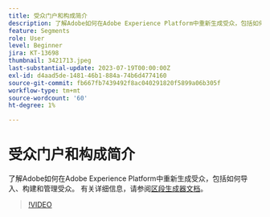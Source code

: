 ```yaml
---
title: 受众门户和构成简介
description: 了解Adobe如何在Adobe Experience Platform中重新生成受众，包括如何导入、构建和管理受众。
feature: Segments
role: User
level: Beginner
jira: KT-13698
thumbnail: 3421713.jpeg
last-substantial-update: 2023-07-19T00:00:00Z
exl-id: d4aad5de-1481-46b1-884a-74b6d4774160
source-git-commit: fb667fb7439492f8ac040291820f5899a06b305f
workflow-type: tm+mt
source-wordcount: '60'
ht-degree: 1%

---
```


# 受众门户和构成简介

了解Adobe如何在Adobe Experience Platform中重新生成受众，包括如何导入、构建和管理受众。 有关详细信息，请参阅[区段生成器文档](https://experienceleague.adobe.com/docs/experience-platform/segmentation/ui/segment-builder.html?lang=zh-Hans)。

>[!VIDEO](https://video.tv.adobe.com/v/3421713/?learn=on&enablevpops)
